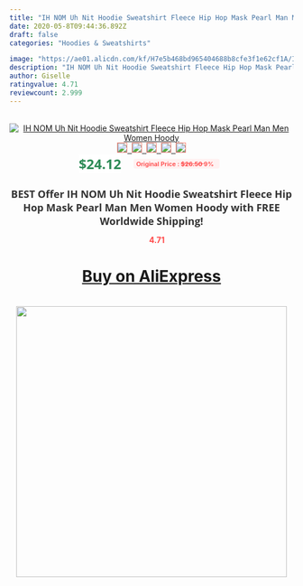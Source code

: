 ```yaml
---
title: "IH NOM Uh Nit Hoodie Sweatshirt Fleece Hip Hop Mask Pearl Man Men Women Hoody"
date: 2020-05-8T09:44:36.892Z
draft: false
categories: "Hoodies & Sweatshirts"

image: "https://ae01.alicdn.com/kf/H7e5b468bd965404688b8cfe3f1e62cf1A/IH-NOM-Uh-Nit-Hoodie-Sweatshirt-Fleece-Hip-Hop-Mask-Pearl-Man-Men-Women-Hoody.jpg"
description: "IH NOM Uh Nit Hoodie Sweatshirt Fleece Hip Hop Mask Pearl Man Men Women Hoody"
author: Giselle
ratingvalue: 4.71
reviewcount: 2.999
---
```

<br>
<div style="text-align: center;">
<a href="https://s.click.aliexpress.com/e/_97ugKD" target="_blank" rel="nofollow noopener noreferrer"><img alt="IH NOM Uh Nit Hoodie Sweatshirt Fleece Hip Hop Mask Pearl Man Men Women Hoody" class="magnifier-image" src="https://ae01.alicdn.com/kf/H7e5b468bd965404688b8cfe3f1e62cf1A/IH-NOM-Uh-Nit-Hoodie-Sweatshirt-Fleece-Hip-Hop-Mask-Pearl-Man-Men-Women-Hoody.jpg_640x640.jpg">
<br>
<img style="border:1px solid salmon" src="https://ae01.alicdn.com/kf/H7e5b468bd965404688b8cfe3f1e62cf1A/IH-NOM-Uh-Nit-Hoodie-Sweatshirt-Fleece-Hip-Hop-Mask-Pearl-Man-Men-Women-Hoody.jpg_120x120.jpg">&nbsp;&nbsp;<img style="border:1px solid salmon" src="https://ae01.alicdn.com/kf/H9c8812e0d7d243d8afba4f0eda856fbaJ/IH-NOM-Uh-Nit-Hoodie-Sweatshirt-Fleece-Hip-Hop-Mask-Pearl-Man-Men-Women-Hoody.jpg_120x120.jpg">&nbsp;&nbsp;<img style="border:1px solid salmon" src="https://ae01.alicdn.com/kf/H462459815ea74efd8ff6ef7c1acc415fU/IH-NOM-Uh-Nit-Hoodie-Sweatshirt-Fleece-Hip-Hop-Mask-Pearl-Man-Men-Women-Hoody.jpg_120x120.jpg">&nbsp;&nbsp;<img style="border:1px solid salmon" src="https://ae01.alicdn.com/kf/H312484e212784133af217c89ef7b985bk/IH-NOM-Uh-Nit-Hoodie-Sweatshirt-Fleece-Hip-Hop-Mask-Pearl-Man-Men-Women-Hoody.jpg_120x120.jpg">&nbsp;&nbsp;<img style="border:1px solid salmon" src="https://ae01.alicdn.com/kf/H592bf2a37b9148f0b379c5c0563a789f0/IH-NOM-Uh-Nit-Hoodie-Sweatshirt-Fleece-Hip-Hop-Mask-Pearl-Man-Men-Women-Hoody.jpg_120x120.jpg"></a></div><br0>
<div style="text-align: center;"><span style="background-color: white; border: 0px; box-sizing: border-box; color: seagreen; display: inline-block; font-family: &quot;open sans&quot; , &quot;arial&quot; , &quot;helvetica&quot; , sans-serif , &quot;heiti&quot;; font-size: 24px; font-stretch: inherit; font-weight: 700; line-height: inherit; margin: 0px 10px 0px 0px; padding: 0px; vertical-align: middle;">$24.12 </span>
<span style="background: rgb(255 , 241 , 241); border-radius: 3px; border: 0px; box-sizing: border-box; color: #ff4747; display: inline-block; font-family: inherit; font-size: 12px; font-stretch: inherit; font-style: inherit; font-variant: inherit; font-weight: 600; line-height: inherit; margin: 0px; padding: 2px 5px; transform: scale(0.9); vertical-align: middle;">Original Price : <b style="text-decoration: line-through;">$26.50 </b> 9%&nbsp;&nbsp;</span></div>
<h1 style="color: #333333; display: inline-block; font-family: &quot;open sans&quot; , &quot;arial&quot; , &quot;helvetica&quot; , sans-serif , &quot;heiti&quot;; font-size: 18px; font-stretch: inherit; font-weight: 700; text-align: center;">BEST Offer IH NOM Uh Nit Hoodie Sweatshirt Fleece Hip Hop Mask Pearl Man Men Women Hoody with FREE Worldwide Shipping!</h1>
<div style="color: #ff4747; text-align: center;">
<img src="https://4.bp.blogspot.com/-M0ZcTcb-5uY/XleCXlxnR4I/AAAAAAAAAEc/OrjgMkXV1oMQFaCRZj5HQwOCBcu3w1FegCPcBGAYYCw/s1600/star.png" style="height: 15px;">&nbsp;<b>4.71</b></div>
<div class="button_cont" align="center"><a class="buynow_a" href="https://s.click.aliexpress.com/e/_97ugKD" target="_blank" rel="nofollow noopener noreferrer"><H1>Buy on AliExpress</H1></a></div><br>
<div class="separator" style="clear: both; text-align: center;">
<img src="https://lh3.googleusercontent.com/-pTy5HemUv9M/XlePHvY0dAI/AAAAAAAAAE4/0nX5iRUoIWY8eMW9Dpxeirr157OZliDIgCLcBGAsYHQ/s1600/badge.gif" width="480">
</div>
